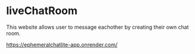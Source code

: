 # liveChatRoom
 This website allows user to message eachother by creating their own chat room.

https://ephemeralchatlite-app.onrender.com/
